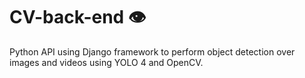 # CV-back-end  👁️

Python API using Django framework to perform object detection over images and videos using YOLO 4 and OpenCV.
